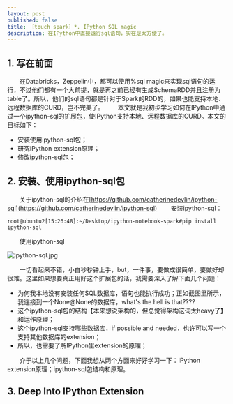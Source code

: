 ```yaml
---
layout: post
published: false
title: ［touch spark］*. IPython SQL magic
description: 在IPython中直接运行sql语句，实在是太方便了。
---  
```



## 
## 1. 写在前面
　　在Databricks，Zeppelin中，都可以使用%sql magic来实现sql语句的运行，不过他们都有一个大前提，就是再之前已经有生成SchemaRDD并且注册为table了。所以，他们的sql语句都是针对于Spark的RDD的，如果也能支持本地、远程数据库的CURD，岂不完美了。
　　本文就是我初步学习如何在IPython中通过一个ipython-sql的扩展包，使IPython支持本地、远程数据库的CURD。本文的目标如下：

- 安装使用ipython-sql包；
- 研究IPython extension原理；
- 修改ipython-sql包；

## 2. 安装、使用ipython-sql包
　　关于ipython-sql的介绍在[https://github.com/catherinedevlin/ipython-sql](https://github.com/catherinedevlin/ipython-sql)
　　安装ipython-sql：

```
root@ubuntu2[15:26:48]:~/Desktop/ipython-notebook-spark#pip install ipython-sql
```

　　使用ipython-sql

![ipython-sql.jpg](../images/ipython-sql.jpg)

　　一切看起来不错，小白秒秒钟上手，but，一件事，要做成很简单，要做好却很难。这里如果想要真正用好这个扩展包的话，我需要深入了解下面几个问题：

- 为何我本地没有安装任何SQL数据库，语句也能执行成功；正如截图里所示，我连接到一个None@None的数据库，what's the hell is that????
- 这个ipython-sql包的结构【本来想说架构的，但总觉得架构这词太heavy了】和运作原理；
- 这个ipython-sql支持哪些数据库，if possible and needed，也许可以写一个支持其他数据库的extension；
- 所以，也需要了解IPython里extension的原理；

　　介于以上几个问题，下面我想从两个方面来好好学习一下：IPython extension原理；ipython-sql包结构和原理。

## 3. Deep Into IPython Extension


